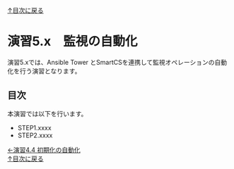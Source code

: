 [↑目次に戻る](/README.md)
<br>
# 演習5.x　監視の自動化

演習5.xでは、Ansible Tower とSmartCSを連携して監視オペレーションの自動化を行う演習となります。

## 目次
本演習では以下を行います。  
- STEP1.xxxx  
- STEP2.xxxx



[←演習4.4 初期化の自動化](/4.4-automation_of_initialization.md)  
[↑目次に戻る](/README.md)


